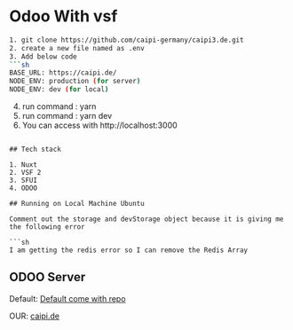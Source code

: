 # Odoo With vsf

```sh
1. git clone https://github.com/caipi-germany/caipi3.de.git
2. create a new file named as .env
3. Add below code
```sh
BASE_URL: https://caipi.de/
NODE_ENV: production (for server)
NODE_ENV: dev (for local)
```
4. run command : yarn
5. run command : yarn dev
6. You can access with http://localhost:3000
```

## Tech stack

1. Nuxt
2. VSF 2
3. SFUI
4. ODOO

## Running on Local Machine Ubuntu

Comment out the storage and devStorage object because it is giving me the following error

```sh
I am getting the redis error so I can remove the Redis Array
```

## ODOO Server

Default: [Default come with repo](https://vsfdemo17.labs.odoogap.com/)

OUR: [caipi.de](https://caipi.de/)
